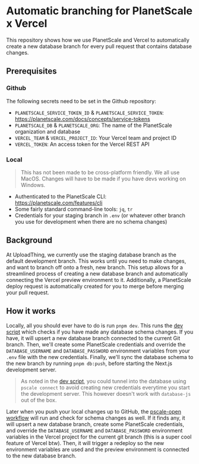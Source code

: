 # Automatic branching for PlanetScale x Vercel

This repository shows how we use PlanetScale and Vercel to automatically create a new database branch for every pull request that contains database changes.

## Prerequisites

### Github

The following secrets need to be set in the Github repository:
- `PLANETSCALE_SERVICE_TOKEN_ID` & `PLANETSCALE_SERVICE_TOKEN`: https://planetscale.com/docs/concepts/service-tokens
- `PLANETSCALE_DB` & `PLANETSCALE_ORG`: The name of the PlanetScale organization and database
- `VERCEL_TEAM` & `VERCEL_PROJECT_ID`: Your Vercel team and project ID
- `VERCEL_TOKEN`: An access token for the Vercel REST API

### Local

> This has not been made to be cross-platform friendly. We all use MacOS. Changes will have to be made if you have devs working on Windows.

- Authenticated to the PlanetScale CLI: https://planetscale.com/features/cli
- Some fairly standard command-line tools: `jq`, `tr`
- Credentials for your staging branch in `.env` (or whatever other branch you use for development when there are no schema changes)

## Background

At UploadThing, we currently use the staging database branch as the default development branch. This works until you need to make changes, and want to branch off onto a fresh, new branch. This setup allows for a streamlined process of creating a new database branch and automatically connecting the Vercel preview environment to it. Additionally, a PlanetScale deploy request is automatically created for you to merge before merging your pull request.

## How it works

Locally, all you should ever have to do is run `pnpm dev`. This runs the [dev script](./dev.sh) which checks if you have made any database schema changes. If you have, it will upsert a new database branch connected to the current Git branch. Then, we'll create some PlanetScale credentials and override the `DATABASE_USERNAME` and `DATABASE_PASSWORD` environment variables from your `.env` file with the new credentials. Finally, we'll sync the database schema to the new branch by running `pnpm db:push`, before starting the Next.js development server.

> As noted in the [dev script](./dev.sh), you could tunnel into the database using `pscale connect` to avoid creating new credentials everytime you start the development server. This however doesn't work with `database-js` out of the box.

Later when you push your local changes up to GitHub, the [pscale-open workflow](.github/workflows/pscale-open.yaml) will run and check for schema changes as well. If it finds any, it will upsert a new database branch, create some PlanetScale credentials, and override the `DATABASE_USERNAME` and `DATABASE_PASSWORD` environment variables in the Vercel project for the current git branch (this is a super cool feature of Vercel btw). Then, it will trigger a redeploy so the new environment variables are used and the preview environment is connected to the new database branch.
